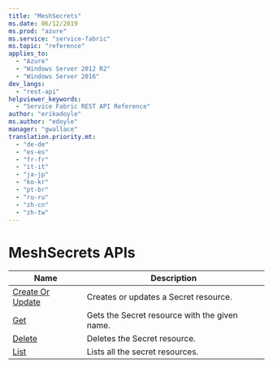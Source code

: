 ```yaml
---
title: "MeshSecrets"
ms.date: 06/12/2019
ms.prod: "azure"
ms.service: "service-fabric"
ms.topic: "reference"
applies_to: 
  - "Azure"
  - "Windows Server 2012 R2"
  - "Windows Server 2016"
dev_langs: 
  - "rest-api"
helpviewer_keywords: 
  - "Service Fabric REST API Reference"
author: "erikadoyle"
ms.author: "edoyle"
manager: "gwallace"
translation.priority.mt: 
  - "de-de"
  - "es-es"
  - "fr-fr"
  - "it-it"
  - "ja-jp"
  - "ko-kr"
  - "pt-br"
  - "ru-ru"
  - "zh-cn"
  - "zh-tw"
---
```

# MeshSecrets APIs

| Name | Description |
| --- | --- |
| [Create Or Update](sfclient-v65-api-meshsecret_createorupdate.md) | Creates or updates a Secret resource.<br/> |
| [Get](sfclient-v65-api-meshsecret_get.md) | Gets the Secret resource with the given name.<br/> |
| [Delete](sfclient-v65-api-meshsecret_delete.md) | Deletes the Secret resource.<br/> |
| [List](sfclient-v65-api-meshsecret_list.md) | Lists all the secret resources.<br/> |


